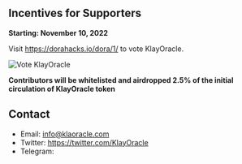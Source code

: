 ## Incentives for Supporters

**Starting: November 10, 2022**

Visit https://dorahacks.io/dora/1/ to vote KlayOracle.

![Vote KlayOracle]()

**Contributors will be whitelisted and airdropped 2.5% of the initial circulation of KlayOracle token**

## Contact

- Email: <info@klaoracle.com>
- Twitter: https://twitter.com/KlayOracle
- Telegram:
